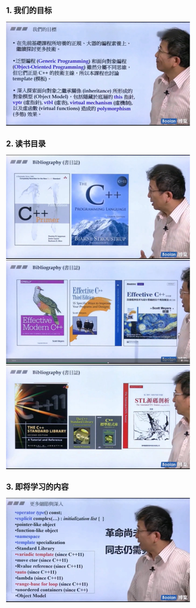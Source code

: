 ## 1. 我们的目标
![](attachments/1.1.1导读_我们的目标.jpg)
  
## 2. 读书目录
![](attachments/1.2.1导读_读书目录.jpg)
![](attachments/1.2.2导读_读书目录.jpg)
![](attachments/1.2.3导读_读书目录.jpg)
  
## 3. 即将学习的内容
![](attachments/1.3.1导读_即将学习的内容.jpg)